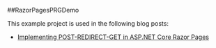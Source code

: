 ##RazorPagesPRGDemo

This example project is used in the following blog posts:

* [Implementing POST-REDIRECT-GET in ASP.NET Core Razor Pages](https://exceptionnotfound.net/implementing-post-redirect-get-in-asp-net-core-razor-pages/)
